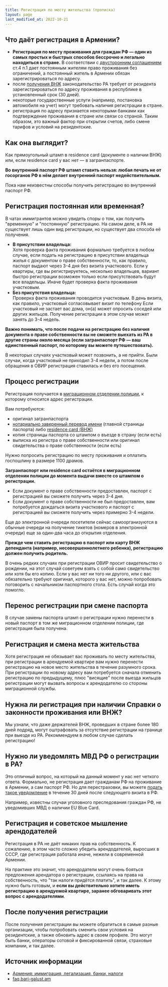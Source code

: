 ```yaml
---
title: Регистрация по месту жительства (прописка)
layout: page
last_modified_at: 2022-10-21
---
```


## Что даёт регистрация в Армении?

- **Регистрация по месту проживания для граждан РФ — один из самых простых и быстрых способов бессрочно и легально находиться в стране.**
  В соответствии с [двусторонним соглашением](https://normativ.kontur.ru/document?moduleId=1&documentId=48056) ст.4 п.1
  дает постоянным жителям право проживания без ограничений, а постоянный житель в Армении обязан зарегистрироваться по адресу.
- после [получения ВНЖ](/documents/residence.md) законодательство РА требует от резидента зарегистрироваться по адресу проживания в республике в установленный срок (30 дней).
- некоторые государственные услуги (например, постановка автомобиля на учет) могут требовать наличия регистрации в стране.
- регистрация по адресу признается некоторыми банками как подтверждение проживания в стране или связи со страной.
  Таким образом, это важный фактор при открытии счетов, либо смене тарифов и условий на резидентские.

## Как она выглядит?

Как прямоугольный штамп в residence card (документе о наличии ВНЖ) или, если residence card у вас нет — в загранпаспорте.

**Во внутренний паспорт РФ штамп ставить нельзя: любая печать не от госорганов РФ в нём делает внутренний паспорт недействительным.**

Пока нам неизвестны способы получить регистрацию во внутренний паспорт РФ.

## Регистрация постоянная или временная?

В чатах иммигрантов можно увидеть споры о том, как получить "временную" и "постоянную" регистрацию. На самом деле,
в РА не существует лишь один вид регистрации, но существует два способа её получения.

- **В присутствии владельца:**<br>
Хотя проверка факта проживания формально требуется в любом случае, если подать на регистрацию в присутствии владельца
жилья с документом о праве собственности, то, как правило, паспорт выдают через 3-4 дня без визита участкового.
Если у квартиры, где вы регистрируетесь, несколько владельцев, вариант быстро регистрации возможен только если
присутствовать будут все владельцы. Иначе будет проверка факта проживания участковым.
- **Без присутствия владельца:**<br>
Проверка факта проживания проводится участковым. В день визита, как правило, участковый согласовывает визит по телефону
Если участковый не застает вас дома, он(а) может опросить соседей или других жильцов. Получение регистрации в этом
случае может занять до 3-4 недель.

**Важно понимать, что после подачи на регистрацию без наличия документа о праве собственности вы не сможете выехать из РА
в другие страны около месяца (если загранпаспорт РФ — ваш единственный паспорт, по которому вы можете путешествовать).**

В некоторых случаях участковый может позвонить, а не прийти. Были случаи, когда участковый не приходил 3-4 недели,
а потом после обращения в ОВИР регистрация ставилась и без его посещения.

## Процесс регистрации

Регистрация получается в [миграционном отделении полиции](/documents/ovirs.md), к которому относится адрес регистрации.

Вам потребуются:
- оригинал загранпаспорта
- [нотариально заверенный перевод имени](/documents/passport-translation.md) (главной страницы паспорта) либо [residence card (ВНЖ)](/documents/residence.md)
- копия страницы паспорта со штампом о въезде в страну (если есть)
- выписка из регистра о праве собственности или оригинал свидетельства о праве собственности (если есть)

Нужно попросить регистрацию по месту проживания и оплатить госпошлину в размере 1100 драмов.

**Загранпаспорт или residence card остаётся в миграционном отделении полиции до момента выдачи вместе со штампом о регистрации.**

- Если документ о праве собственности предоставлен, паспорт с регистрацией вы сможете получить через 3-4 дня.
- Если документ о праве собственности не был предоставлен, вам потребуется дождаться визита участкового и паспорт с
  регистрацией вы сможете получить через примерно 3-4 недели.

Еще до электронной очереди посетители сейчас самоорганизуются в обычные очереди на получение тикетов (номеров в
электронной очереди) еще за один-два часа до открытия отделения.

**Прежде чем ставить регистрацию в паспорт или карту ВНЖ депенданта (например, несовершеннолетнего ребенка),
регистрацию должен получить родитель.**

В очень редких случаях при регистрации ОВИР просит свидетельство о рождении, на этот случай советуем взять с собой
само свидетельство или хотя бы его копию. Если у вас нет ни того ни другого, или с вас обязательно требуют оригинал,
которого у вас нет, можно попробовать поговорить с начальником паспортного стола. Есть случай когда это помогло.

## Перенос регистрации при смене паспорта

В случае замены паспорта штамп о регистрации нужно перенести в новый паспорт в том же миграционном отделении полиции,
где регистрация была получена.

## Регистрация и смена места жительства

Хотя регистрация не обязывает вас проживать по месту жительства, при регистрации в арендуемой квартире вам нужно
перенести регистрацию на новое место жительства в течение разумного срока. При регистрации по новому адресу вам
потребуется сначала отменить регистрацию по предыдущему, плюс "висящие" после выезда жильцов регистрации могут
вызвать вопросы к арендодателю со стороны миграционной службы.

## Нужна ли регистрация при наличии Справки о законности проживания или ВНЖ?

Мы узнали, что даже держателей ВНЖ, проведших в стране более 180 дней подряд, могут оштрафовать за отсутствие регистрации
на границе при выезде из РА. Рекоммендуем в любом случае сделать регистрацию!

## Нужно ли уведомлять МВД РФ о регистрации в РА?

Это отличный вопрос, на который на данный момент у нас нет четкого ответа. Формально, не регистрация дает гражданам РФ
на проживание в Армении, а сам паспорт РФ. Но для перестраховки, вы можете
[подать такое уведомление](https://journal.tinkoff.ru/ask/uvedomlenie-o-vnzh/) в течение 30 дней после следующего визита в РФ.

Например, известны случаи уголовного преследования граждан РФ, не уведомивших МВД о наличии EU Blue Card.

## Регистрация и советское мышление арендодателей

Регистрация в РА не даёт никаких прав на собственность. К сожалению, в этом часто сложно убедить арендодателей, выросших
в СССР, где регистрация работала иначе, нежели в современной Армении.

На практике это значит, что арендодатели могут очень бояться предложения арендатора о регистрации, ссылаясь на права
на собственность, что "так налоги придётся платить", и так далее. К этому нужно быть готовым, и **если вы действительно
хотите иметь регистрацию в арендуемой квартире, заранее обговаривать этот вопрос с арендодателями**.

## После получения регистрации

После получения регистрации вы можете обратиться в самые разные организации, чтобы попробовать сменить свои условия
на резидентские, а также обновить адрес в своем профиле. Это могут быть банки, операторы сотовой и фиксированной связи,
страховые компании, и так далее.

## Источник информации

- [Армения: иммиграция, легализация, банки, налоги](https://t.me/am_banking_and_residency)
- [faq.bari-galust.am](https://faq.bari-galust.am)
